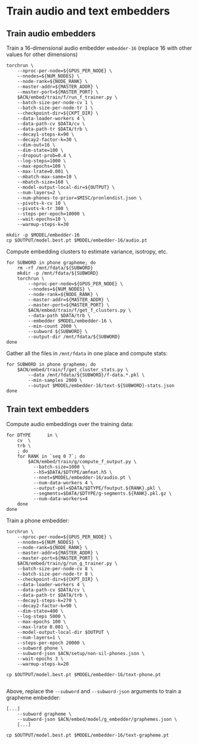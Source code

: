 # Train audio and text embedders

## Train audio embedders

Train a 16-dimensional audio embedder `embedder-16` (replace 16 with other values for other dimensions)

```commandline
torchrun \
    --nproc-per-node=${GPUS_PER_NODE} \
    --nnodes=${NUM_NODES} \
    --node-rank=${NODE_RANK} \
    --master-addr=${MASTER_ADDR} \
    --master-port=${MASTER_PORT} \
    $ACN/embed/train/f/run_f_trainer.py \
    --batch-size-per-node-cv 1 \
    --batch-size-per-node-tr 1 \
    --checkpoint-dir=${CKPT_DIR} \
    --data-loader-workers 4 \
    --data-path-cv $DATA/cv \
    --data-path-tr $DATA/trb \
    --decay1-steps-k=90 \
    --decay2-factor-k=30 \
    --dim-out=16 \
    --dim-state=100 \
    --dropout-prob=0.4 \
    --log-steps=1000 \
    --max-epochs=100 \
    --max-lrate=0.001 \
    --mbatch-max-same=10 \
    --mbatch-size=160 \
    --model-output-local-dir=${OUTPUT} \
    --num-layers=2 \
    --num-phones-to-prior=$MISC/pronlendist.json \
    --pivots-k-cv 10 \
    --pivots-k-tr 300 \
    --steps-per-epoch=10000 \
    --wait-epochs=10 \
    --warmup-steps-k=30

mkdir -p $MODEL/embedder-16    
cp $OUTPUT/model.best.pt $MODEL/embedder-16/audio.pt
```

Compute embedding clusters to estimate variance, isotropy, etc.

```commandline
for SUBWORD in phone grapheme; do
    rm -rf /mnt/fdata/${SUBWORD}
    mkdir -p /mnt/fdata/${SUBWORD}
    torchrun \
        --nproc-per-node=${GPUS_PER_NODE} \
        --nnodes=${NUM_NODES} \
        --node-rank=${NODE_RANK} \
        --master-addr=${MASTER_ADDR} \
        --master-port=${MASTER_PORT} \
        $ACN/embed/train/f/get_f_clusters.py \
        --data-path $DATA/trb \
        --embedder $MODEL/embedder-16 \
        --min-count 2000 \
        --subword ${SUBWORD} \
        --output-dir /mnt/fdata/${SUBWORD}
done
```

Gather all the files in `/mnt/fdata` in one place and compute stats:

```commandline
for SUBWORD in phone grapheme; do
    $ACN/embed/train/f/get_cluster_stats.py \
        --data /mnt/fdata/${SUBWORD}/f-data.*.pkl \
        --min-samples 2000 \
        --output $MODEL/embedder-16/text-${SUBWORD}-stats.json
done
```

## Train text embedders

Compute audio embeddings over the training data:

```commandline
for DTYPE      in \
    cv  \
    trb \
    ; do
    for RANK in `seq 0 7`; do
        $ACN/embed/train/g/compute_f_output.py \
          --batch-size=1000 \
          --h5=$DATA/$DTYPE/amfeat.h5 \
          --nnet=$MODEL/embedder-16/audio.pt \
          --num-data-workers 4 \
          --output-pkl=$DATA/$DTYPE/foutput.${RANK}.pkl \
          --segments=$DATA/$DTYPE/g-segments.${RANK}.pkl.gz \
          --num-data-workers=4
    done
done
```

Train a phone embedder:

```commandline
torchrun \
    --nproc-per-node=${GPUS_PER_NODE} \
    --nnodes=${NUM_NODES} \
    --node-rank=${NODE_RANK} \
    --master-addr=${MASTER_ADDR} \
    --master-port=${MASTER_PORT} \
    $ACN/embed/train/g/run_g_trainer.py \
    --batch-size-per-node-cv 8 \
    --batch-size-per-node-tr 8 \
    --checkpoint-dir=${CKPT_DIR} \
    --data-loader-workers 4 \
    --data-path-cv $DATA/cv \
    --data-path-tr $DATA/trb \
    --decay1-steps-k=270 \
    --decay2-factor-k=90 \
    --dim-state=400 \
    --log-steps 5000 \
    --max-epochs 100 \
    --max-lrate 0.001 \
    --model-output-local-dir $OUTPUT \
    --num-layers=1 \
    --steps-per-epoch 20000 \
    --subword phone \
    --subword-json $ACN/setup/non-sil-phones.json \
    --wait-epochs 3 \
    --warmup-steps-k=20

cp $OUTPUT/model.best.pt $MODEL/embedder-16/text-phone.pt
    
```

Above, replace the `--subword` and `--subword-json` arguments to train a grapheme embedder:
```commandline
[...]
    --subword grapheme \
    --subword-json $ACN/embed/model/g_embedder/graphemes.json \
    [...]
    
cp $OUTPUT/model.best.pt $MODEL/embedder-16/text-grapheme.pt
```

